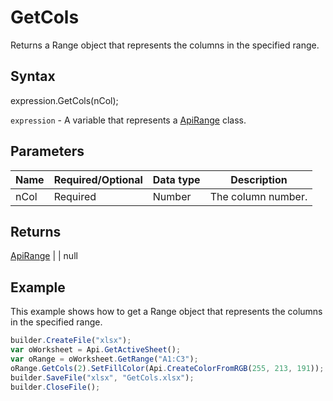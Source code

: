# GetCols

Returns a Range object that represents the columns in the specified range.

## Syntax

expression.GetCols(nCol);

`expression` - A variable that represents a [ApiRange](../ApiRange.md) class.

## Parameters

| **Name** | **Required/Optional** | **Data type** | **Description** |
| ------------- | ------------- | ------------- | ------------- |
| nCol | Required | Number | The column number. |

## Returns

[ApiRange](../ApiRange.md) | &#124; null

## Example

This example shows how to get a Range object that represents the columns in the specified range.

```javascript
builder.CreateFile("xlsx");
var oWorksheet = Api.GetActiveSheet();
var oRange = oWorksheet.GetRange("A1:C3");
oRange.GetCols(2).SetFillColor(Api.CreateColorFromRGB(255, 213, 191));
builder.SaveFile("xlsx", "GetCols.xlsx");
builder.CloseFile();
```